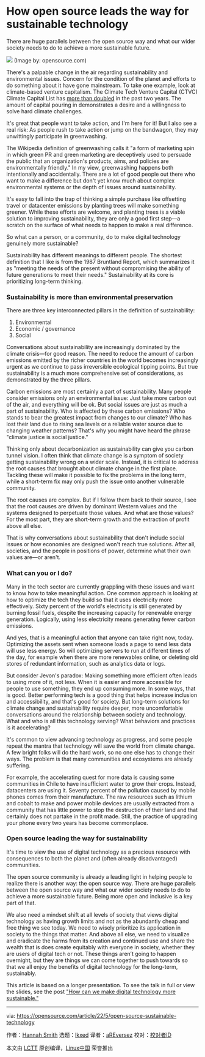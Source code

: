 [#]: subject: "How open source leads the way for sustainable technology"
[#]: via: "https://opensource.com/article/22/5/open-source-sustainable-technology"
[#]: author: "Hannah Smith https://opensource.com/users/hanopcan"
[#]: collector: "lkxed"
[#]: translator: "aREversez"
[#]: reviewer: " "
[#]: publisher: " "
[#]: url: " "

How open source leads the way for sustainable technology
======
There are huge parallels between the open source way and what our wider society needs to do to achieve a more sustainable future.

![][1]
(Image by: opensource.com)

There's a palpable change in the air regarding sustainability and environmental issues. Concern for the condition of the planet and efforts to do something about it have gone mainstream. To take one example, look at climate-based venture capitalism. The Climate Tech Venture Capital (CTVC) Climate Capital List has [more than doubled][2] in the past two years. The amount of capital pouring in demonstrates a desire and a willingness to solve hard climate challenges.

It's great that people want to take action, and I'm here for it! But I also see a real risk: As people rush to take action or jump on the bandwagon, they may unwittingly participate in greenwashing.

The Wikipedia definition of greenwashing calls it "a form of marketing spin in which green PR and green marketing are deceptively used to persuade the public that an organization's products, aims, and policies are environmentally friendly." In my view, greenwashing happens both intentionally and accidentally. There are a lot of good people out there who want to make a difference but don't yet know much about complex environmental systems or the depth of issues around sustainability.

It's easy to fall into the trap of thinking a simple purchase like offsetting travel or datacenter emissions by planting trees will make something greener. While these efforts are welcome, and planting trees is a viable solution to improving sustainability, they are only a good first step—a scratch on the surface of what needs to happen to make a real difference.

So what can a person, or a community, do to make digital technology genuinely more sustainable?

Sustainability has different meanings to different people. The shortest definition that I like is from the 1987 Bruntland Report, which summarizes it as "meeting the needs of the present without compromising the ability of future generations to meet their needs." Sustainability at its core is prioritizing long-term thinking.

### Sustainability is more than environmental preservation

There are three key interconnected pillars in the definition of sustainability:

1. Environmental
2. Economic / governance
3. Social

Conversations about sustainability are increasingly dominated by the climate crisis—for good reason. The need to reduce the amount of carbon emissions emitted by the richer countries in the world becomes increasingly urgent as we continue to pass irreversible ecological tipping points. But true sustainability is a much more comprehensive set of considerations, as demonstrated by the three pillars.

Carbon emissions are most certainly a part of sustainability. Many people consider emissions only an environmental issue: Just take more carbon out of the air, and everything will be ok. But social issues are just as much a part of sustainability. Who is affected by these carbon emissions? Who stands to bear the greatest impact from changes to our climate? Who has lost their land due to rising sea levels or a reliable water source due to changing weather patterns? That's why you might have heard the phrase "climate justice is social justice."

Thinking only about decarbonization as sustainability can give you carbon tunnel vision. I often think that climate change is a symptom of society getting sustainability wrong on a wider scale. Instead, it is critical to address the root causes that brought about climate change in the first place. Tackling these will make it possible to fix the problems in the long term, while a short-term fix may only push the issue onto another vulnerable community.

The root causes are complex. But if I follow them back to their source, I see that the root causes are driven by dominant Western values and the systems designed to perpetuate those values. And what are those values? For the most part, they are short-term growth and the extraction of profit above all else.

That is why conversations about sustainability that don't include social issues or how economies are designed won't reach true solutions. After all, societies, and the people in positions of power, determine what their own values are—or aren't.

### What can you or I do?

Many in the tech sector are currently grappling with these issues and want to know how to take meaningful action. One common approach is looking at how to optimize the tech they build so that it uses electricity more effectively. Sixty percent of the world's electricity is still generated by burning fossil fuels, despite the increasing capacity for renewable energy generation. Logically, using less electricity means generating fewer carbon emissions.

And yes, that is a meaningful action that anyone can take right now, today. Optimizing the assets sent when someone loads a page to send less data will use less energy. So will optimizing servers to run at different times of the day, for example when there are more renewables online, or deleting old stores of redundant information, such as analytics data or logs.

But consider Jevon's paradox: Making something more efficient often leads to using more of it, not less. When it is easier and more accessible for people to use something, they end up consuming more. In some ways, that is good. Better performing tech is a good thing that helps increase inclusion and accessibility, and that's good for society. But long-term solutions for climate change and sustainability require deeper, more uncomfortable conversations around the relationship between society and technology. What and who is all this technology serving? What behaviors and practices is it accelerating?

It's common to view advancing technology as progress, and some people repeat the mantra that technology will save the world from climate change. A few bright folks will do the hard work, so no one else has to change their ways. The problem is that many communities and ecosystems are already suffering.

For example, the accelerating quest for more data is causing some communities in Chile to have insufficient water to grow their crops. Instead, datacenters are using it. Seventy percent of the pollution caused by mobile phones comes from their manufacture. The raw resources such as lithium and cobalt to make and power mobile devices are usually extracted from a community that has little power to stop the destruction of their land and that certainly does not partake in the profit made. Still, the practice of upgrading your phone every two years has become commonplace.

### Open source leading the way for sustainability

It's time to view the use of digital technology as a precious resource with consequences to both the planet and (often already disadvantaged) communities.

The open source community is already a leading light in helping people to realize there is another way: the open source way. There are huge parallels between the open source way and what our wider society needs to do to achieve a more sustainable future. Being more open and inclusive is a key part of that.

We also need a mindset shift at all levels of society that views digital technology as having growth limits and not as the abundantly cheap and free thing we see today. We need to wisely prioritize its application in society to the things that matter. And above all else, we need to visualize and eradicate the harms from its creation and continued use and share the wealth that is does create equitably with everyone in society, whether they are users of digital tech or not. These things aren’t going to happen overnight, but they are things we can come together to push towards so that we all enjoy the benefits of digital technology for the long-term, sustainably.

This article is based on a longer presentation. To see the talk in full or view the slides, see the post ["How can we make digital technology more sustainable."][3]

--------------------------------------------------------------------------------

via: https://opensource.com/article/22/5/open-source-sustainable-technology

作者：[Hannah Smith][a]
选题：[lkxed][b]
译者：[aREversez](https://github.com/aREversez)
校对：[校对者ID](https://github.com/校对者ID)

本文由 [LCTT](https://github.com/LCTT/TranslateProject) 原创编译，[Linux中国](https://linux.cn/) 荣誉推出

[a]: https://opensource.com/users/hanopcan
[b]: https://github.com/lkxed
[1]: https://opensource.com/sites/default/files/pictures/green-780x400.jpg
[2]: https://climatetechvc.substack.com/p/-a-running-list-of-climate-tech-vcs?s=w
[3]: https://opcan.co.uk/talk/wordfest-live-2022
